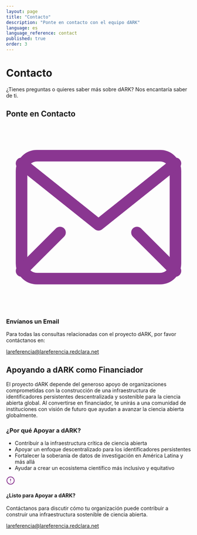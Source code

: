 ```yaml
---
layout: page
title: "Contacto"
description: "Ponte en contacto con el equipo dARK"
language: es
language_reference: contact
published: true
order: 3
---
```


<div class="contact-header">
  <h1>Contacto</h1>
  <p class="lead-text">¿Tienes preguntas o quieres saber más sobre dARK? Nos encantaría saber de ti.</p>
</div>

<h2 class="custom-heading">Ponte en Contacto</h2>

<div class="contact-card">
  <div class="contact-card-background"></div>
  <div class="contact-card-content">
    <div class="contact-icon-container">
      <svg xmlns="http://www.w3.org/2000/svg" viewBox="0 0 24 24" fill="none" stroke="#8A3691" stroke-width="1.5" stroke-linecap="round" stroke-linejoin="round" class="envelope-icon">
        <rect x="2" y="4" width="20" height="16" rx="2" />
        <path d="M22,5L12,13L2,5" />
        <line x1="2" y1="19" x2="7" y2="14" />
        <line x1="17" y1="14" x2="22" y2="19" />
      </svg>
    </div>
    <h3>Envíanos un Email</h3>
    <p class="contact-description">Para todas las consultas relacionadas con el proyecto dARK, por favor contáctanos en:</p>
    <a href="mailto:lareferencia@lareferencia.redclara.net" class="contact-email-link">
      <span>lareferencia@lareferencia.redclara.net</span>
      <i class="fas fa-arrow-right"></i>
    </a>
  </div>
</div>

<h2 class="custom-heading" id="apoyando-a-dark-como-financiador">Apoyando a dARK como Financiador</h2>

<div class="funding-info">
  <p>El proyecto dARK depende del generoso apoyo de organizaciones comprometidas con la construcción de una infraestructura de identificadores persistentes descentralizada y sostenible para la ciencia abierta global. Al convertirse en financiador, te unirás a una comunidad de instituciones con visión de futuro que ayudan a avanzar la ciencia abierta globalmente.</p>
  
  <h3 class="custom-heading-secondary">¿Por qué Apoyar a dARK?</h3>
  <ul>
    <li>Contribuir a la infraestructura crítica de ciencia abierta</li>
    <li>Apoyar un enfoque descentralizado para los identificadores persistentes</li>
    <li>Fortalecer la soberanía de datos de investigación en América Latina y más allá</li>
    <li>Ayudar a crear un ecosistema científico más inclusivo y equitativo</li>
  </ul>
  
  <div class="note-container">
    <div class="note-header">
      <svg xmlns="http://www.w3.org/2000/svg" width="24" height="24" viewBox="0 0 24 24" fill="none" stroke="#8A3691" stroke-width="2" stroke-linecap="round" stroke-linejoin="round">
        <circle cx="12" cy="12" r="10"></circle>
        <line x1="12" y1="8" x2="12" y2="12"></line>
        <line x1="12" y1="16" x2="12.01" y2="16"></line>
      </svg>
      <h4>¿Listo para Apoyar a dARK?</h4>
    </div>
    <div class="note-content">
      <p>Contáctanos para discutir cómo tu organización puede contribuir a construir una infraestructura sostenible de ciencia abierta.</p>
      <a href="mailto:lareferencia@lareferencia.redclara.net" class="contact-link">lareferencia@lareferencia.redclara.net</a>
    </div>
  </div>
</div>
